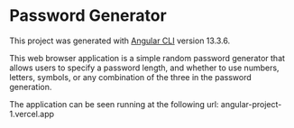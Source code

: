 # Password Generator

This project was generated with [Angular CLI](https://github.com/angular/angular-cli) version 13.3.6.

This web browser application is a simple random password generator that allows users to specify a password length, and whether to use numbers, letters, symbols, or any combination of the three in the password generation.

The application can be seen running at the following url: angular-project-1.vercel.app
